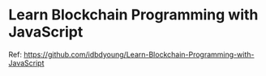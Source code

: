 # Learn Blockchain Programming with JavaScript

Ref: https://github.com/idbdyoung/Learn-Blockchain-Programming-with-JavaScript

